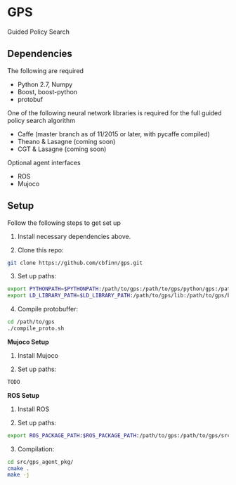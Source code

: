GPS
======
Guided Policy Search

## Dependencies
The following are required
* Python 2.7, Numpy
* Boost, boost-python
* protobuf

One of the following neural network libraries is required for the full guided policy search algorithm
* Caffe (master branch as of 11/2015 or later, with pycaffe compiled)
* Theano & Lasagne (coming soon)
* CGT & Lasagne (coming soon)

Optional agent interfaces
* ROS
* Mujoco

## Setup
Follow the following steps to get set up

1. Install necessary dependencies above.

2. Clone this repo:
```sh
git clone https://github.com/cbfinn/gps.git
```

3. Set up paths:
```sh
export PYTHONPATH=$PYTHONPATH:/path/to/gps:/path/to/gps/python/gps:/path/to/gps/lib:/path/to/gps/python/gps/algorithm/policy_opt
export LD_LIBRARY_PATH=$LD_LIBRARY_PATH:/path/to/gps/lib:/path/to/gps/build/lib
```

4. Compile protobuffer:
```sh
cd /path/to/gps
./compile_proto.sh
```

**Mujoco Setup**

1. Install Mujoco

2. Set up paths:
```sh
TODO
```


**ROS Setup**

1. Install ROS

2. Set up paths:
```sh
export ROS_PACKAGE_PATH:$ROS_PACKAGE_PATH:/path/to/gps:/path/to/gps/src/gps_agent_pkg
```

3. Compilation:
```sh
cd src/gps_agent_pkg/
cmake .
make -j
```
